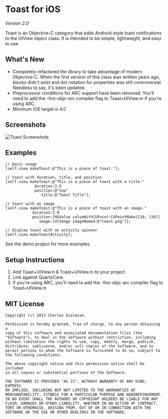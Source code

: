 Toast for iOS
=============
*Version 2.0*

Toast is an Objective-C category that adds Android-style toast notifications to the UIView object class. It is intended to be simple, lightweight, and easy to use.

What's New
---------
 - Completely refactored the library to take advantage of modern Objective-C. When the first version of this class was written years ago, blocks didn't exist and dot notation for properties was still controversial. Needless to say, it's been updated.
 - Preprocessor conditions for ARC support have been removed. You'll need to add the -fno-objc-arc compiler flag to Toast+UIView.m if you're using ARC.
 - Minimum iOS target is 4.0

Screenshots
---------
![Toast Screenshots](http://i.imgur.com/oM28l.png)

Examples
---------
    // basic usage
    [self.view makeToast:@"This is a piece of toast."];

    // toast with duration, title, and position
    [self.view makeToast:@"This is a piece of toast with a title." 
                 duration:3.0
                 position:@"top"
                    title:@"Toast Title"];
            
    // toast with an image
    [self.view makeToast:@"This is a piece of toast with an image." 
                duration:3.0
                position:[NSValue valueWithCGPoint:CGPointMake(110, 110)]
                   image:[UIImage imageNamed:@"toast.png"]];
                
    // display toast with an activity spinner
    [self.view makeToastActivity];
    
See the demo project for more examples.


Setup Instructions
------------------
1. Add Toast+UIView.h & Toast+UIView.m to your project.
2. Link against QuartzCore.
3. If you're using ARC, you'll need to add the -fno-objc-arc compiler flag to Toast+UIView.m


MIT License
-----------
    Copyright (c) 2013 Charles Scalesse.

    Permission is hereby granted, free of charge, to any person obtaining a
    copy of this software and associated documentation files (the
    "Software"), to deal in the Software without restriction, including
    without limitation the rights to use, copy, modify, merge, publish,
    distribute, sublicense, and/or sell copies of the Software, and to
    permit persons to whom the Software is furnished to do so, subject to
    the following conditions:

    The above copyright notice and this permission notice shall be included
    in all copies or substantial portions of the Software.

    THE SOFTWARE IS PROVIDED "AS IS", WITHOUT WARRANTY OF ANY KIND, EXPRESS
    OR IMPLIED, INCLUDING BUT NOT LIMITED TO THE WARRANTIES OF
    MERCHANTABILITY, FITNESS FOR A PARTICULAR PURPOSE AND NONINFRINGEMENT.
    IN NO EVENT SHALL THE AUTHORS OR COPYRIGHT HOLDERS BE LIABLE FOR ANY
    CLAIM, DAMAGES OR OTHER LIABILITY, WHETHER IN AN ACTION OF CONTRACT,
    TORT OR OTHERWISE, ARISING FROM, OUT OF OR IN CONNECTION WITH THE
    SOFTWARE OR THE USE OR OTHER DEALINGS IN THE SOFTWARE.